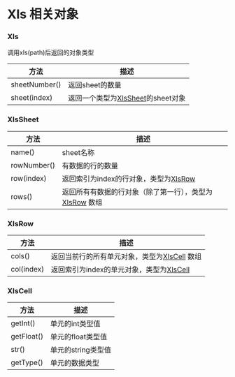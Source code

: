 # Xls 相关对象

### Xls
调用xls(path)后返回的对象类型

| 方法   |	描述   |
|  ----  | ----  |
|  sheetNumber()  | 返回sheet的数量 |
|  sheet(index)  | 返回一个类型为[XlsSheet](#XlsSheet)的sheet对象 |


### XlsSheet

| 方法   |	描述   |
|  ----  | ----  |
|  name()  | sheet名称 |
|  rowNumber()  | 有数据的行的数量 |
|  row(index)  | 返回索引为index的行对象，类型为[XlsRow](#XlsRow) |
|  rows()  |  返回所有有数据的行对象（除了第一行），类型为[XlsRow](#XlsRow) 数组 |


### XlsRow

| 方法   |	描述   |
|  ----  | ----  |
|  cols()  | 返回当前行的所有单元对象，类型为[XlsCell](#XlsCell) 数组  |
|  col(index)  | 返回索引为index的单元对象，类型为[XlsCell](#XlsCell)  |


### XlsCell

| 方法   |	描述   |
|  ----  | ----  |
|  getInt()  | 单元的int类型值  |
|  getFloat()  |  单元的float类型值 |
|  str()  | 单元的string类型值  |
|  getType()  |  单元的数据类型 |

